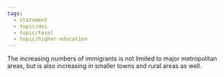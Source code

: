 ```yaml
---
tags:
  - statement
  - topic/dei
  - topic/tesol
  - topic/higher-education
---
```


The increasing numbers of immigrants is not limited to major metropolitan areas, but is also increasing in smaller towns and rural areas as well.